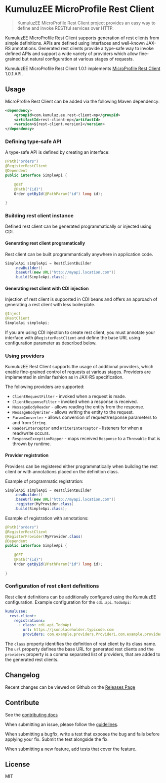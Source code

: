 # KumuluzEE MicroProfile Rest Client

> KumuluzEE MicroProfile Rest Client project provides an easy way to define and invoke RESTful services over HTTP.

KumuluzEE MicroProfile Rest Client supports generation of rest clients from simple definitions. APIs are defined using
interfaces and well-known JAX-RS annotations. Generated rest clients provide a type-safe way to invoke defined APIs
and support a wide variety of providers which allow fine-grained but natural configuration at various stages of
requests.

KumuluzEE MicroProfile Rest Client 1.0.1 implements
[MicroProfile Rest Client](https://microprofile.io/project/eclipse/microprofile-rest-client) 1.0.1 API.

## Usage

MicroProfile Rest Client can be added via the following Maven dependency:

```xml
<dependency>
    <groupId>com.kumuluz.ee.rest-client-mp</groupId>
    <artifactId>rest-client-mp</artifactId>
    <version>${rest-client.version}</version>
</dependency>
```

### Defining type-safe API

A type-safe API is defined by creating an interface:

```java
@Path("orders")
@RegisterRestClient
@Dependent
public interface SimpleApi {
	
	@GET
	@Path("{id}")
	Order getById(@PathParam("id") long id);
	
}
```

### Building rest client instance

Defined rest client can be generated programmatically or injected using CDI.

#### Generating rest client programatically

Rest client can be built programmantically anywhere in application code.

```java
SimpleApi simpleApi = RestClientBuilder
    .newBuilder()
    .baseUrl(new URL("http://myapi.location.com"))
    .build(SimpleApi.class);
```

#### Generating rest client with CDI injection

Injection of rest client is supported in CDI beans and offers an approach of generating a rest client with less
boilerplate.

```java
@Inject
@RestClient
SimpleApi simpleApi;
```

If you are using CDI injection to create rest client, you must annotate your interface with `@RegisterRestClient` and
define the base URL using configuration parameter as described below.

### Using providers

KumuluzEE Rest Client supports the usage of additional providers, which enable fine-grained control of requests at
various stages. Providers are implemented in similar fashion as in JAX-RS specification.

The following providers are supported:

- `ClientRequestFilter` - invoked when a request is made.
- `ClientResponseFilter` - invoked when a response is received.
- `MessageBodyReader` - allows reading the entity from the response.
- `MessageBodyWriter` - allows writing the entity to the request.
- `ParamConverter` - allows conversion of request/response parameters to and from `String`.
- `ReaderInterceptor` and `WriterInterceptor` - listeners for when a read/write occurs.
- `ResponseExceptionMapper` - maps received `Response` to a `Throwable` that is thrown by runtime.

#### Provider registration

Providers can be registered either programmatically when building the rest client or with annotations placed on the
definition class.

Example of programmatic registration:

```java
SimpleApi simpleApi = RestClientBuilder
    .newBuilder()
    .baseUrl(new URL("http://myapi.location.com"))
    .register(MyProvider.class)
    .build(SimpleApi.class);
```

Example of registration with annotations:

```java
@Path("orders")
@RegisterRestClient
@RegisterProvider(MyProvider.class)
@Dependent
public interface SimpleApi {
	
	@GET
	@Path("{id}")
	Order getById(@PathParam("id") long id);
	
}
```

### Configuration of rest client definitions

Rest client definitions can be additionally configured using the KumuluzEE configuration. Example configuration for the
`cdi.api.TodoApi`:

```yaml
kumuluzee:
  rest-client:
    registrations:
      - class: cdi.api.TodoApi
        url: https://jsonplaceholder.typicode.com
        providers: com.example.providers.Provider1,com.example.providers.Provider2
```

The `class` property identifies the definition of rest client by its class name. The `url` property defines the base URL
for generated rest clients and the `providers` property is a comma separated list of providers, that are added to the
generated rest clients.

## Changelog

Recent changes can be viewed on Github on the [Releases Page](https://github.com/kumuluz/kumuluzee-rest-client/releases)

## Contribute

See the [contributing docs](https://github.com/kumuluz/kumuluzee-rest-client/blob/master/CONTRIBUTING.md)

When submitting an issue, please follow the 
[guidelines](https://github.com/kumuluz/kumuluzee-rest-client/blob/master/CONTRIBUTING.md#bugs).

When submitting a bugfix, write a test that exposes the bug and fails before applying your fix. Submit the test 
alongside the fix.

When submitting a new feature, add tests that cover the feature.

## License

MIT